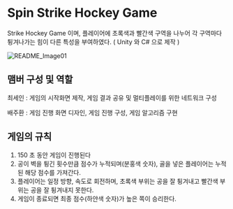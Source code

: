 # Spin Strike Hockey Game

Strike Hockey Game 이며, 플레이어에 초록색과 빨간색 구역을 나누어 각 구역마다 튕겨나가는 힘이 다른 특성을 부여하였다.
( Unity 와 C# 으로 제작 )

![README_Image01](https://github.com/user-attachments/assets/1410b678-e120-4c38-ad24-f07225870990)



## 맴버 구성 및 역할

최세인 : 게임의 시작화면 제작, 게임 결과 공유 및 멀티플레이를 위한 네트워크 구성

배주환 : 게임 진행 화면 디자인, 게임 진행 구성, 게임 알고리즘 구현


## 게임의 규칙

1. 150 초 동안 게임이 진행된다
2. 공이 벽을 튕긴 횟수만큼 점수가 누적되며(분홍색 숫자), 골을 넣은 플레이어는 누적된 해당 점수를 가져간다.
3. 플레이어는 일정 방향, 속도로 회전하며, 초록색 부위는 공을 잘 튕겨내고 빨간색 부위는 공을 잘 튕겨내지 못한다.
4. 게임이 종료되면 최종 점수(하얀색 숫자)가 높은 쪽이 승리한다.

